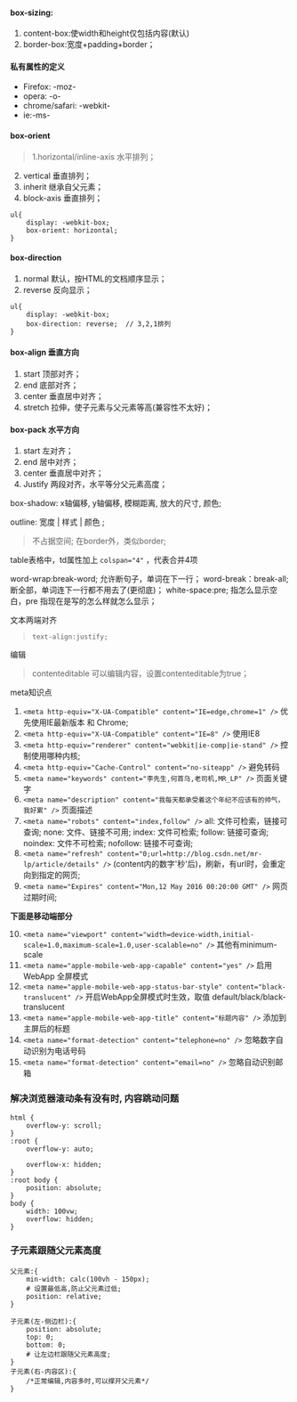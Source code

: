 #### box-sizing:

01. content-box:使width和height仅包括内容(默认)
02. border-box:宽度+padding+border；

#### 私有属性的定义

* Firefox: -moz-  
* opera: -o-     
* chrome/safari: -webkit-
* ie:-ms-

#### box-orient

> 1.horizontal/inline-axis  水平排列；

02. vertical   垂直排列；
03. inherit    继承自父元素；
04. block-axis   垂直排列；

``` 
ul{
    display: -webkit-box;
    box-orient: horizontal;
}
```

#### box-direction

01. normal  默认，按HTML的文档顺序显示；
02. reverse  反向显示；

``` 
ul{
    display: -webkit-box;
    box-direction: reverse;  // 3,2,1排列
}
```

#### box-align 垂直方向

01. start  顶部对齐；
02. end   底部对齐；
03. center  垂直居中对齐；
04. stretch  拉伸，使子元素与父元素等高(兼容性不太好)；

#### box-pack 水平方向

01. start  左对齐；
02. end  居中对齐；
03. center  垂直居中对齐；
04. Justify  两段对齐，水平等分父元素高度；

box-shadow: x轴偏移, y轴偏移, 模糊距离, 放大的尺寸, 颜色; 

outline: 宽度 | 样式 | 颜色 ; 

> 不占据空间; 在border外，类似border; 

table表格中，td属性加上 `colspan="4"` ，代表合并4项

word-wrap:break-word; 允许断句子，单词在下一行；
word-break：break-all; 断全部，单词连下一行都不用去了(更彻底)；
white-space:pre; 指怎么显示空白，pre 指现在是写的怎么样就怎么显示；

文本两端对齐

> `text-align:justify;` 

编辑

> contenteditable 可以编辑内容，设置contenteditable为true；

meta知识点

01. `<meta http-equiv="X-UA-Compatible" content="IE=edge,chrome=1" />` 优先使用IE最新版本 和 Chrome; 
02. `<meta http-equiv="X-UA-Compatible" content="IE=8" />` 使用IE8
03. `<meta http-equiv="renderer" content="webkit|ie-comp|ie-stand" />` 控制使用哪种内核; 
04. `<meta http-equiv="Cache-Control" content="no-siteapp" />` 避免转码
05. `<meta name="keywords" content="李先生,何首乌,老司机,MR_LP" />` 页面关键字
06. `<meta name="description" content="我每天都承受着这个年纪不应该有的帅气，我好累" />` 页面描述
07. `<meta name="robots" content="index,follow" />` all: 文件可检索，链接可查询; none: 文件、链接不可用; index: 文件可检索; follow: 链接可查询; noindex: 文件不可检索; nofollow: 链接不可查询; 
08. `<meta name="refresh" content="0;url=http://blog.csdn.net/mr-lp/article/details" />` (content内的数字'秒'后)，刷新，有url时，会重定向到指定的网页; 
09. `<meta name="Expires" content="Mon,12 May 2016 00:20:00 GMT" />` 网页过期时间; 

**下面是移动端部分**

10. `<meta name="viewport" content="width=device-width,initial-scale=1.0,maximum-scale=1.0,user-scalable=no" />` 其他有minimum-scale
11. `<meta name="apple-mobile-web-app-capable" content="yes" />` 启用WebApp 全屏模式
12. `<meta name="apple-mobile-web-app-status-bar-style" content="black-translucent" />` 开启WebApp全屏模式时生效，取值 default/black/black-translucent
13. `<meta name="apple-mobile-web-app-title" content="标题内容" />` 添加到主屏后的标题
14. `<meta name="format-detection" content="telephone=no" />` 忽略数字自动识别为电话号码
15. `<meta name="format-detection" content="email=no" />` 忽略自动识别邮箱

### 解决浏览器滚动条有没有时, 内容跳动问题

``` 
html {
    overflow-y: scroll;
}
:root {
    overflow-y: auto;
    
    overflow-x: hidden;
}
:root body {
    position: absolute;
}
body {
    width: 100vw;
    overflow: hidden;
}
```

### 子元素跟随父元素高度 

``` 
父元素:{
    min-width: calc(100vh - 150px);
    # 设置最低高,防止父元素过低;
    position: relative;
}

子元素(左-侧边栏):{
    position: absolute;
    top: 0;
    bottom: 0;
    # 让左边栏跟随父元素高度;
}
子元素(右-内容区):{
    /*正常编辑,内容多时,可以撑开父元素*/
}
```

